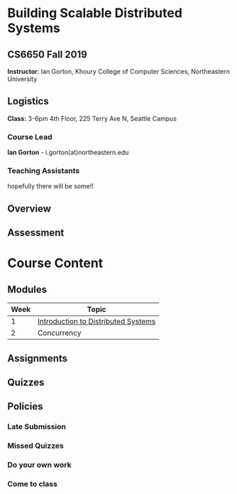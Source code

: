# Building Scalable Distributed Systems

## CS6650 Fall 2019
**Instructor**: Ian Gorton, Khoury College of Computer Sciences, Northeastern University

## Logistics
**Class:** 3-6pm 4th Floor, 225 Terry Ave N, Seattle Campus

### Course Lead
**Ian Gorton** - i.gorton(at)northeastern.edu

### Teaching Assistants
hopefully there will be some!!


## Overview

## Assessment

# Course Content

## Modules

Week | Topic
---- | -----
1  | [Introduction to Distributed Systems](http://gortonator.github.io/Week-1)
2  | Concurrency

## Assignments

## Quizzes

## Policies

### Late Submission

### Missed Quizzes

### Do your own work

### Come to class
